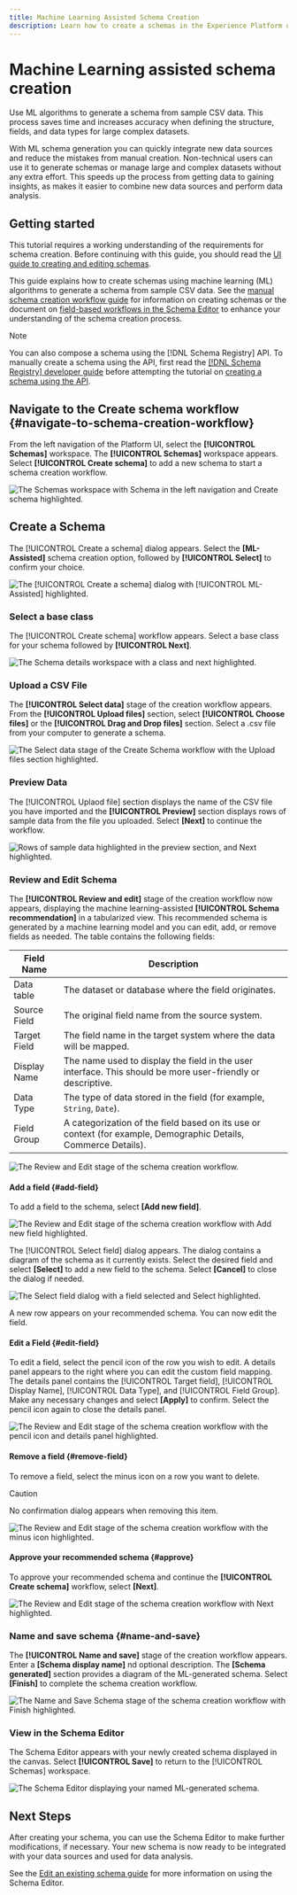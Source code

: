 ```yaml
---
title: Machine Learning Assisted Schema Creation
description: Learn how to create a schemas in the Experience Platform user interface.
---
```

# Machine Learning assisted schema creation

Use ML algorithms to generate a schema from sample CSV data. This process saves time and increases accuracy when defining the structure, fields, and data types for large complex datasets.

With ML schema generation you can quickly integrate new data sources and reduce the mistakes from manual creation. Non-technical users can use it to  generate schemas or manage large and complex datasets without any extra effort. This speeds up the process from getting data to gaining insights, as makes it easier to combine new data sources and perform data analysis.

## Getting started

This tutorial requires a working understanding of the requirements for schema creation. Before continuing with this guide, you should read the [UI guide to creating and editing schemas](./resources/schemas.md). 

This guide explains how to create schemas using machine learning (ML) algorithms to generate a schema from sample CSV data. See the [manual schema creation workflow guide](https://experienceleague.adobe.com/en/docs/experience-platform/xdm/ui/resources/schemas#add-field-groups) for information on creating schemas or the document on [field-based workflows in the Schema Editor](https://experienceleague.adobe.com/en/docs/experience-platform/xdm/ui/field-based-workflows) to enhance your understanding of the schema creation process.

>[!NOTE]
>
>You can also compose a schema using the [!DNL Schema Registry] API. To manually create a schema using the API, first read the [[!DNL Schema Registry] developer guide](../api/getting-started.md) before attempting the tutorial on [creating a schema using the API](../tutorials/create-schema-api.md).

## Navigate to the Create schema workflow {#navigate-to-schema-creation-workflow}

From the left navigation of the Platform UI, select the **[!UICONTROL Schemas]** workspace. The **[!UICONTROL Schemas]** workspace appears. Select **[!UICONTROL Create schema]** to add a new schema to start a schema creation workflow.

![The Schemas workspace with Schema in the left navigation and Create schema highlighted.](../images/ui/ml-schema-creation/schemas-workspace-create-schema.png)

## Create a Schema

The [!UICONTROL Create a schema] dialog appears. Select the **[ML- Assisted]** schema creation option, followed by **[!UICONTROL Select]** to confirm your choice.

![The [!UICONTROL Create a schema] dialog with [!UICONTROL ML- Assisted] highlighted.](../images/ui/ml-schema-creation/use-sample-csv.png)

### Select a base class

The [!UICONTROL Create schema] workflow appears. Select a base class for your schema followed by **[!UICONTROL Next]**.

![The Schema details workspace with a class and next highlighted.](../images/ui/ml-schema-creation/select-base-class.png)

### Upload a CSV File

The **[!UICONTROL Select data]** stage of the creation workflow appears. From the **[!UICONTROL Upload files]** section, select **[!UICONTROL Choose files]** or the **[!UICONTROL Drag and Drop files]** section. Select a .csv file from your computer to generate a schema.

![The Select data stage of the Create Schema workflow with the Upload files section highlighted.](../images/ui/ml-schema-creation/upload-files.png)

### Preview Data

The [!UICONTROL Uplaod file] section displays the name of the CSV file you have imported and the **[!UICONTROL Preview]** section displays rows of sample data from the file you uploaded. Select **[Next]** to continue the workflow.

![Rows of sample data highlighted in the preview section, and Next highlighted.](../images/ui/ml-schema-creation/preview-data.png)

### Review and Edit Schema

The **[!UICONTROL Review and edit]** stage of the creation workflow now appears, displaying the machine learning-assisted **[!UICONTROL Schema recommendation]** in a tabularized view. This recommended schema is generated by a machine learning model and you can edit, add, or remove fields as needed. The table contains the following fields:

| Field Name       | Description  |
|------------------|---------------------------------------------------------|
| Data table       | The dataset or database where the field originates. |
| Source Field     | The original field name from the source system.      |
| Target Field     | The field name in the target system where the data will be mapped.   |
| Display Name     | The name used to display the field in the user interface. This should be more user-friendly or descriptive.  |
| Data Type        | The type of data stored in the field (for example, `String`, `Date`). |
| Field Group      | A categorization of the field based on its use or context (for example, Demographic Details, Commerce Details).  |

![The Review and Edit stage of the schema creation workflow.](../images/ui/ml-schema-creation/schema-recommendation.png)

#### Add a field {#add-field}

To add a field to the schema, select **[Add new field]**. 

![The Review and Edit stage of the schema creation workflow with Add new field highlighted.](../images/ui/ml-schema-creation/add-new-field.png)

The [!UICONTROL Select field] dialog appears. The dialog contains a diagram of the schema as it currently exists. Select the desired field and select **[Select]** to add a new field to the schema. Select **[Cancel]** to close the dialog if needed.

![The Select field dialog with a field selected and Select highlighted.](../images/ui/ml-schema-creation/select-field-dialog.png)

A new row appears on your recommended schema. You can now edit the field.

#### Edit a Field {#edit-field}
   
To edit a field, select the pencil icon of the row you wish to edit. A details panel appears to the right where you can edit the custom field mapping. The details panel contains the [!UICONTROL Target field], [!UICONTROL Display Name], [!UICONTROL Data Type], and [!UICONTROL Field Group]. Make any necessary changes and select **[Apply]** to confirm. Select the pencil icon again to close the details panel.

![The Review and Edit stage of the schema creation workflow with the pencil icon and details panel highlighted.](../images/ui/ml-schema-creation/edit-field.png)

#### Remove a field {#remove-field}

To remove a field, select the minus icon on a row you want to delete. 

>[!CAUTION]
>
>No confirmation dialog appears when removing this item.

![The Review and Edit stage of the schema creation workflow with the minus icon highlighted.](../images/ui/ml-schema-creation/remove-field.png)

#### Approve your recommended schema {#approve}

To approve your recommended schema and continue the **[!UICONTROL Create schema]** workflow, select **[Next]**.

![The Review and Edit stage of the schema creation workflow with Next highlighted.](../images/ui/ml-schema-creation/next.png)

### Name and save schema {#name-and-save}

The **[!UICONTROL Name and save]** stage of the creation workflow appears. Enter a **[Schema display name]** nd optional description. The **[Schema generated]** section provides a diagram of the ML-generated schema. Select **[Finish]** to complete the schema creation workflow.

![The Name and Save Schema stage of the schema creation workflow with Finish highlighted.](../images/ui/ml-schema-creation/name-and-save.png)

### View in the Schema Editor

The Schema Editor appears with your newly created schema displayed in the canvas. Select **[!UICONTROL Save]** to return to the [!UICONTROL Schemas] workspace.

![The Schema Editor displaying your named ML-generated schema.](../images/ui/ml-schema-creation/schema-editor.png)

## Next Steps

After creating your schema, you can use the Schema Editor to make further modifications, if necessary. Your new schema is now ready to be integrated with your data sources and used for data analysis.

See the [Edit an existing schema guide](https://experienceleague.adobe.com/en/docs/experience-platform/xdm/ui/resources/schemas#edit) for more information on using the Schema Editor.
